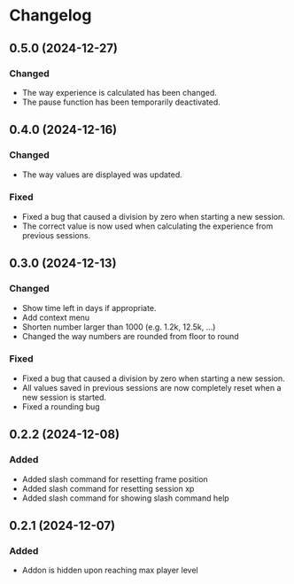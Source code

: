# Changelog

## 0.5.0 (2024-12-27)

### Changed

-   The way experience is calculated has been changed.
-   The pause function has been temporarily deactivated.

## 0.4.0 (2024-12-16)

### Changed

-   The way values are displayed was updated.

### Fixed

-   Fixed a bug that caused a division by zero when starting a new session.
-   The correct value is now used when calculating the experience from previous sessions.

## 0.3.0 (2024-12-13)

### Changed

-   Show time left in days if appropriate.
-   Add context menu
-   Shorten number larger than 1000 (e.g. 1.2k, 12.5k, …)
-   Changed the way numbers are rounded from floor to round

### Fixed

-   Fixed a bug that caused a division by zero when starting a new session.
-   All values saved in previous sessions are now completely reset when a new session is started.
-   Fixed a rounding bug

## 0.2.2 (2024-12-08)

### Added

-   Added slash command for resetting frame position
-   Added slash command for resetting session xp
-   Added slash command for showing slash command help

## 0.2.1 (2024-12-07)

### Added

-   Addon is hidden upon reaching max player level
